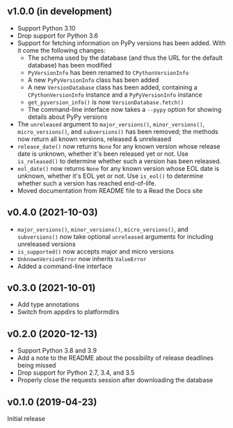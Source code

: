 v1.0.0 (in development)
-----------------------
- Support Python 3.10
- Drop support for Python 3.6
- Support for fetching information on PyPy versions has been added.  With it
  come the following changes:
    - The schema used by the database (and thus the URL for the default
      database) has been modified
    - `PyVersionInfo` has been renamed to `CPythonVersionInfo`
    - A new `PyPyVersionInfo` class has been added
    - A new `VersionDatabase` class has been added, containing a
      `CPythonVersionInfo` instance and a `PyPyVersionInfo` instance
    - `get_pyversion_info()` is now `VersionDatabase.fetch()`
    - The command-line interface now takes a `--pypy` option for showing
      details about PyPy versions
- The `unreleased` argument to `major_versions()`, `minor_versions()`,
  `micro_versions()`, and `subversions()` has been removed; the methods now
  return all known versions, released & unreleased
- `release_date()` now returns `None` for any known version whose release date
  is unknown, whether it's been released yet or not.  Use `is_released()` to
  determine whether such a version has been released.
- `eol_date()` now returns `None` for any known version whose EOL date is
  unknown, whether it's EOL yet or not.  Use `is_eol()` to determine whether
  such a version has reached end-of-life.
- Moved documentation from README file to a Read the Docs site

v0.4.0 (2021-10-03)
-------------------
- `major_versions()`, `minor_versions()`, `micro_versions()`, and
  `subversions()` now take optional `unreleased` arguments for including
  unreleased versions
- `is_supported()` now accepts major and micro versions
- `UnknownVersionError` now inherits `ValueError`
- Added a command-line interface

v0.3.0 (2021-10-01)
-------------------
- Add type annotations
- Switch from appdirs to platformdirs

v0.2.0 (2020-12-13)
-------------------
- Support Python 3.8 and 3.9
- Add a note to the README about the possibility of release deadlines being
  missed
- Drop support for Python 2.7, 3.4, and 3.5
- Properly close the requests session after downloading the database

v0.1.0 (2019-04-23)
-------------------
Initial release
